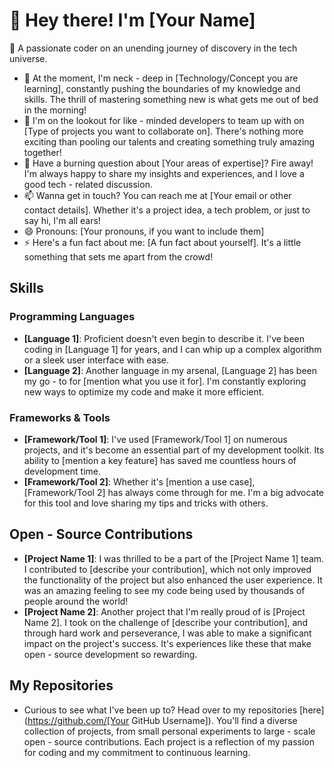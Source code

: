 # 🌟 Hey there! I'm [Your Name]
👋 A passionate coder on an unending journey of discovery in the tech universe.

- 🌱 At the moment, I'm neck - deep in [Technology/Concept you are learning], constantly pushing the boundaries of my knowledge and skills. The thrill of mastering something new is what gets me out of bed in the morning!
- 👯 I'm on the lookout for like - minded developers to team up with on [Type of projects you want to collaborate on]. There's nothing more exciting than pooling our talents and creating something truly amazing together!
- 💬 Have a burning question about [Your areas of expertise]? Fire away! I'm always happy to share my insights and experiences, and I love a good tech - related discussion.
- 📫 Wanna get in touch? You can reach me at [Your email or other contact details]. Whether it's a project idea, a tech problem, or just to say hi, I'm all ears!
- 😄 Pronouns: [Your pronouns, if you want to include them]
- ⚡ Here's a fun fact about me: [A fun fact about yourself]. It's a little something that sets me apart from the crowd!

## Skills
### Programming Languages
- **[Language 1]**: Proficient doesn't even begin to describe it. I've been coding in [Language 1] for years, and I can whip up a complex algorithm or a sleek user interface with ease.
- **[Language 2]**: Another language in my arsenal, [Language 2] has been my go - to for [mention what you use it for]. I'm constantly exploring new ways to optimize my code and make it more efficient.
### Frameworks & Tools
- **[Framework/Tool 1]**: I've used [Framework/Tool 1] on numerous projects, and it's become an essential part of my development toolkit. Its ability to [mention a key feature] has saved me countless hours of development time.
- **[Framework/Tool 2]**: Whether it's [mention a use case], [Framework/Tool 2] has always come through for me. I'm a big advocate for this tool and love sharing my tips and tricks with others.

## Open - Source Contributions
- **[Project Name 1]**: I was thrilled to be a part of the [Project Name 1] team. I contributed to [describe your contribution], which not only improved the functionality of the project but also enhanced the user experience. It was an amazing feeling to see my code being used by thousands of people around the world!
- **[Project Name 2]**: Another project that I'm really proud of is [Project Name 2]. I took on the challenge of [describe your contribution], and through hard work and perseverance, I was able to make a significant impact on the project's success. It's experiences like these that make open - source development so rewarding.

## My Repositories
- Curious to see what I've been up to? Head over to my repositories [here](https://github.com/[Your GitHub Username]). You'll find a diverse collection of projects, from small personal experiments to large - scale open - source contributions. Each project is a reflection of my passion for coding and my commitment to continuous learning.
